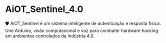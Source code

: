 # AiOT_Sentinel_4.0
🛡️ AiOT_Sentinel é um sistema inteligente de autenticação e resposta física. Une Arduino, visão computacional e voz para combater hardware hacking em ambientes controlados da Indústria 4.0.

